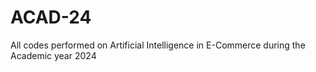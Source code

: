 # ACAD-24
All codes performed on Artificial Intelligence in E-Commerce during the Academic year 2024
